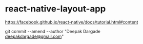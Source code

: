 # react-native-layout-app

https://facebook.github.io/react-native/docs/tutorial.html#content

git commit --amend --author "Deepak Dargade <deepakdargade@gmail.com>" 